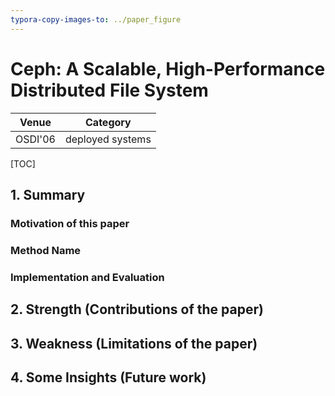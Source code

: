 ```yaml
---
typora-copy-images-to: ../paper_figure
---
```

# Ceph: A Scalable, High-Performance Distributed File System

|           Venue            |       Category       |
| :------------------------: | :------------------: |
| OSDI'06 | deployed systems |
[TOC]

## 1. Summary
### Motivation of this paper

### Method Name

### Implementation and Evaluation

## 2. Strength (Contributions of the paper)

## 3. Weakness (Limitations of the paper)

## 4. Some Insights (Future work)
